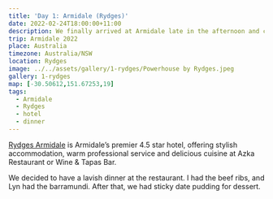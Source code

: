 ```yaml
---
title: 'Day 1: Armidale (Rydges)'
date: 2022-02-24T18:00:00+11:00
description: We finally arrived at Armidale late in the afternoon and checked in to the hotel.
trip: Armidale 2022
place: Australia
timezone: Australia/NSW
location: Rydges
image: ../../assets/gallery/1-rydges/Powerhouse by Rydges.jpeg
gallery: 1-rydges
map: [-30.50612,151.67253,19]
tags:
  - Armidale
  - Rydges
  - hotel
  - dinner
---
```

[Rydges Armidale](https://www.rydges.com/accommodation/regional-nsw/armidale/) is Armidale’s premier 4.5 star hotel, offering stylish accommodation, warm professional service and delicious cuisine at Azka Restaurant or Wine & Tapas Bar.

We decided to have a lavish dinner at the restaurant. I had the beef ribs, and Lyn had the barramundi. After that, we had sticky date pudding for dessert.
